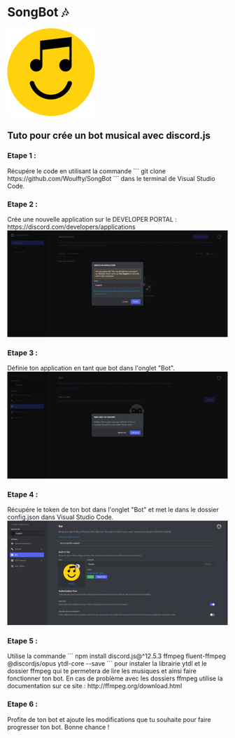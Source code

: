 <h1>SongBot 🎶</h1>

<img style="height:200px; with:200px;" src="IMG/songbot.png">

<h2>Tuto pour crée un bot musical avec discord.js</h2>

<h3>Etape 1 :</h3>
Récupére le code en utilisant la commande ``` git clone https://github.com/Woulfty/SongBot ``` dans le terminal de Visual Studio Code.

<h3>Etape 2 :</h3>
Crée une nouvelle application sur le DEVELOPER PORTAL : https://discord.com/developers/applications
<img src="IMG/etape1.png">

<h3>Etape 3 :</h3>
Définie ton application en tant que bot dans l'onglet "Bot".
<img src="IMG/etape2.png">

<h3>Etape 4 :</h3>
Récupére le token de ton bot dans l'onglet "Bot" et met le dans le dossier config.json dans Visual Studio Code.
<img src="IMG/etape3.png">

<h3>Etape 5 :</h3>
Utilise la commande ``` npm install discord.js@^12.5.3 ffmpeg fluent-ffmpeg @discordjs/opus ytdl-core --save ``` pour instaler la librairie ytdl et le dossier ffmpeg qui te permetera de lire les musiques et ainsi faire fonctionner ton bot.
En cas de problème avec les dossiers ffmpeg utilise la documentation sur ce site : http://ffmpeg.org/download.html

<h3>Etape 6 : </h3>
Profite de ton bot et ajoute les modifications que tu souhaite pour faire progresser ton bot. Bonne chance !
